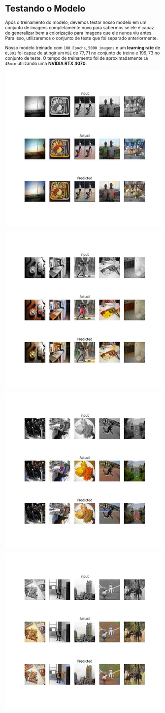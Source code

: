 # Testando o Modelo

Após o treinamento do modelo, devemos testar nosso modelo em um conjunto de imagens completamente novo para sabermos se ele é capaz de generalizar bem a colorização para imagens que ele nunca viu antes. Para isso, utilizaremos o conjunto de teste que foi separado anteriormente.

Nosso modelo treinado com `100 Epochs`, `5000 imagens` e um **learning rate** de `0,001` foi capaz de atingir um `MSE` de $77,71$ no conjunto de treino e $199,73$ no conjunto de teste. O tempo de treinamento foi de aproximadamente `1h 45min` utilizando uma **NVIDIA RTX 4070**.

![Resultados do teste](./img/output_ecnn_advanced_5000_0.jpg)

![Resultados do teste](./img/output_ecnn_advanced_5000_1.jpg)

![Resultados do teste](./img/output_ecnn_advanced_5000_2.jpg)

![Resultados do teste](./img/output_ecnn_advanced_5000_3.jpg)